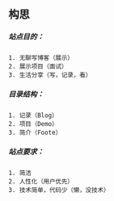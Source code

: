 ## 构思



##### 站点目的：

   	1. 无聊写博客（展示）
 	2. 展示项目（面试）
 	3. 生活分享（写，记录，看）



##### 目录结构：

   	1. 记录（Blog）
 	2. 项目（Demo）
 	3. 简介（Foote）



##### 站点要求：

   	1. 简洁
 	2. 人性化（用户优先）
 	3. 技术简单，代码少（懒，没技术）









